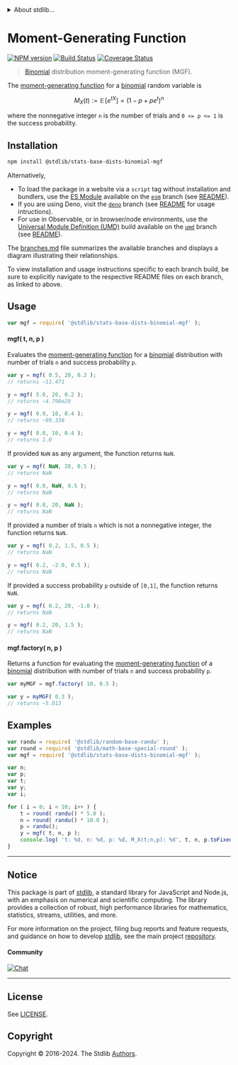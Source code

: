 <!--

@license Apache-2.0

Copyright (c) 2018 The Stdlib Authors.

Licensed under the Apache License, Version 2.0 (the "License");
you may not use this file except in compliance with the License.
You may obtain a copy of the License at

   http://www.apache.org/licenses/LICENSE-2.0

Unless required by applicable law or agreed to in writing, software
distributed under the License is distributed on an "AS IS" BASIS,
WITHOUT WARRANTIES OR CONDITIONS OF ANY KIND, either express or implied.
See the License for the specific language governing permissions and
limitations under the License.

-->


<details>
  <summary>
    About stdlib...
  </summary>
  <p>We believe in a future in which the web is a preferred environment for numerical computation. To help realize this future, we've built stdlib. stdlib is a standard library, with an emphasis on numerical and scientific computation, written in JavaScript (and C) for execution in browsers and in Node.js.</p>
  <p>The library is fully decomposable, being architected in such a way that you can swap out and mix and match APIs and functionality to cater to your exact preferences and use cases.</p>
  <p>When you use stdlib, you can be absolutely certain that you are using the most thorough, rigorous, well-written, studied, documented, tested, measured, and high-quality code out there.</p>
  <p>To join us in bringing numerical computing to the web, get started by checking us out on <a href="https://github.com/stdlib-js/stdlib">GitHub</a>, and please consider <a href="https://opencollective.com/stdlib">financially supporting stdlib</a>. We greatly appreciate your continued support!</p>
</details>

# Moment-Generating Function

[![NPM version][npm-image]][npm-url] [![Build Status][test-image]][test-url] [![Coverage Status][coverage-image]][coverage-url] <!-- [![dependencies][dependencies-image]][dependencies-url] -->

> [Binomial][binomial-distribution] distribution moment-generating function (MGF).

<!-- Section to include introductory text. Make sure to keep an empty line after the intro `section` element and another before the `/section` close. -->

<section class="intro">

The [moment-generating function][mgf] for a [binomial][binomial-distribution] random variable is

<!-- <equation class="equation" label="eq:binomial_mgf" align="center" raw="M_X(t) := \mathbb{E}\!\left[e^{tX}\right] = (1-p + pe^t)^n" alt="Moment-generating function (MGF) for a binomial distribution."> -->

```math
M_X(t) := \mathbb{E}\!\left[e^{tX}\right] = (1-p + pe^t)^n
```

<!-- <div class="equation" align="center" data-raw-text="M_X(t) := \mathbb{E}\!\left[e^{tX}\right] = (1-p + pe^t)^n" data-equation="eq:binomial_mgf">
    <img src="https://cdn.jsdelivr.net/gh/stdlib-js/stdlib@51534079fef45e990850102147e8945fb023d1d0/lib/node_modules/@stdlib/stats/base/dists/binomial/mgf/docs/img/equation_binomial_mgf.svg" alt="Moment-generating function (MGF) for a binomial distribution.">
    <br>
</div> -->

<!-- </equation> -->

where the nonnegative integer `n` is the number of trials and `0 <= p <= 1` is the success probability.

</section>

<!-- /.intro -->

<!-- Package usage documentation. -->

<section class="installation">

## Installation

```bash
npm install @stdlib/stats-base-dists-binomial-mgf
```

Alternatively,

-   To load the package in a website via a `script` tag without installation and bundlers, use the [ES Module][es-module] available on the [`esm`][esm-url] branch (see [README][esm-readme]).
-   If you are using Deno, visit the [`deno`][deno-url] branch (see [README][deno-readme] for usage intructions).
-   For use in Observable, or in browser/node environments, use the [Universal Module Definition (UMD)][umd] build available on the [`umd`][umd-url] branch (see [README][umd-readme]).

The [branches.md][branches-url] file summarizes the available branches and displays a diagram illustrating their relationships.

To view installation and usage instructions specific to each branch build, be sure to explicitly navigate to the respective README files on each branch, as linked to above.

</section>

<section class="usage">

## Usage

```javascript
var mgf = require( '@stdlib/stats-base-dists-binomial-mgf' );
```

#### mgf( t, n, p )

Evaluates the [moment-generating function][mgf] for a [binomial][binomial-distribution] distribution with number of trials `n` and success probability `p`.

```javascript
var y = mgf( 0.5, 20, 0.2 );
// returns ~11.471

y = mgf( 5.0, 20, 0.2 );
// returns ~4.798e29

y = mgf( 0.9, 10, 0.4 );
// returns ~99.338

y = mgf( 0.0, 10, 0.4 );
// returns 1.0
```

If provided `NaN` as any argument, the function returns `NaN`.

```javascript
var y = mgf( NaN, 20, 0.5 );
// returns NaN

y = mgf( 0.0, NaN, 0.5 );
// returns NaN

y = mgf( 0.0, 20, NaN );
// returns NaN
```

If provided a number of trials `n` which is not a nonnegative integer, the function returns `NaN`.

```javascript
var y = mgf( 0.2, 1.5, 0.5 );
// returns NaN

y = mgf( 0.2, -2.0, 0.5 );
// returns NaN
```

If provided a success probability `p` outside of `[0,1]`, the function returns `NaN`.

```javascript
var y = mgf( 0.2, 20, -1.0 );
// returns NaN

y = mgf( 0.2, 20, 1.5 );
// returns NaN
```

#### mgf.factory( n, p )

Returns a function for evaluating the [moment-generating function][mgf] of a [binomial][binomial-distribution] distribution with number of trials `n` and success probability `p`.

```javascript
var myMGF = mgf.factory( 10, 0.5 );

var y = myMGF( 0.3 );
// returns ~5.013
```

</section>

<!-- /.usage -->

<!-- Package usage notes. Make sure to keep an empty line after the `section` element and another before the `/section` close. -->

<section class="notes">

</section>

<!-- /.notes -->

<!-- Package usage examples. -->

<section class="examples">

## Examples

<!-- eslint no-undef: "error" -->

```javascript
var randu = require( '@stdlib/random-base-randu' );
var round = require( '@stdlib/math-base-special-round' );
var mgf = require( '@stdlib/stats-base-dists-binomial-mgf' );

var n;
var p;
var t;
var y;
var i;

for ( i = 0; i < 10; i++ ) {
    t = round( randu() * 5.0 );
    n = round( randu() * 10.0 );
    p = randu();
    y = mgf( t, n, p );
    console.log( 't: %d, n: %d, p: %d, M_X(t;n,p): %d', t, n, p.toFixed( 4 ), y.toFixed( 4 ) );
}
```

</section>

<!-- /.examples -->

<!-- Section to include cited references. If references are included, add a horizontal rule *before* the section. Make sure to keep an empty line after the `section` element and another before the `/section` close. -->

<section class="references">

</section>

<!-- /.references -->

<!-- Section for related `stdlib` packages. Do not manually edit this section, as it is automatically populated. -->

<section class="related">

</section>

<!-- /.related -->

<!-- Section for all links. Make sure to keep an empty line after the `section` element and another before the `/section` close. -->


<section class="main-repo" >

* * *

## Notice

This package is part of [stdlib][stdlib], a standard library for JavaScript and Node.js, with an emphasis on numerical and scientific computing. The library provides a collection of robust, high performance libraries for mathematics, statistics, streams, utilities, and more.

For more information on the project, filing bug reports and feature requests, and guidance on how to develop [stdlib][stdlib], see the main project [repository][stdlib].

#### Community

[![Chat][chat-image]][chat-url]

---

## License

See [LICENSE][stdlib-license].


## Copyright

Copyright &copy; 2016-2024. The Stdlib [Authors][stdlib-authors].

</section>

<!-- /.stdlib -->

<!-- Section for all links. Make sure to keep an empty line after the `section` element and another before the `/section` close. -->

<section class="links">

[npm-image]: http://img.shields.io/npm/v/@stdlib/stats-base-dists-binomial-mgf.svg
[npm-url]: https://npmjs.org/package/@stdlib/stats-base-dists-binomial-mgf

[test-image]: https://github.com/stdlib-js/stats-base-dists-binomial-mgf/actions/workflows/test.yml/badge.svg?branch=v0.2.1
[test-url]: https://github.com/stdlib-js/stats-base-dists-binomial-mgf/actions/workflows/test.yml?query=branch:v0.2.1

[coverage-image]: https://img.shields.io/codecov/c/github/stdlib-js/stats-base-dists-binomial-mgf/main.svg
[coverage-url]: https://codecov.io/github/stdlib-js/stats-base-dists-binomial-mgf?branch=main

<!--

[dependencies-image]: https://img.shields.io/david/stdlib-js/stats-base-dists-binomial-mgf.svg
[dependencies-url]: https://david-dm.org/stdlib-js/stats-base-dists-binomial-mgf/main

-->

[chat-image]: https://img.shields.io/gitter/room/stdlib-js/stdlib.svg
[chat-url]: https://app.gitter.im/#/room/#stdlib-js_stdlib:gitter.im

[stdlib]: https://github.com/stdlib-js/stdlib

[stdlib-authors]: https://github.com/stdlib-js/stdlib/graphs/contributors

[umd]: https://github.com/umdjs/umd
[es-module]: https://developer.mozilla.org/en-US/docs/Web/JavaScript/Guide/Modules

[deno-url]: https://github.com/stdlib-js/stats-base-dists-binomial-mgf/tree/deno
[deno-readme]: https://github.com/stdlib-js/stats-base-dists-binomial-mgf/blob/deno/README.md
[umd-url]: https://github.com/stdlib-js/stats-base-dists-binomial-mgf/tree/umd
[umd-readme]: https://github.com/stdlib-js/stats-base-dists-binomial-mgf/blob/umd/README.md
[esm-url]: https://github.com/stdlib-js/stats-base-dists-binomial-mgf/tree/esm
[esm-readme]: https://github.com/stdlib-js/stats-base-dists-binomial-mgf/blob/esm/README.md
[branches-url]: https://github.com/stdlib-js/stats-base-dists-binomial-mgf/blob/main/branches.md

[stdlib-license]: https://raw.githubusercontent.com/stdlib-js/stats-base-dists-binomial-mgf/main/LICENSE

[binomial-distribution]: https://en.wikipedia.org/wiki/Binomial_distribution

[mgf]: https://en.wikipedia.org/wiki/Moment-generating_function

</section>

<!-- /.links -->

